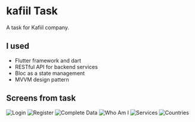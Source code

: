 # kafiil Task

A task for Kafiil company.

## I used

- Flutter framework and dart
- RESTful API for backend services
- Bloc as a state management
- MVVM design pattern

## Screens from task

![Login](https://github.com/khaledkhalifa74/kafiil_task/assets/96270919/6c97a3be-73d8-4b79-9173-12befa18d91c)
![Register](https://github.com/khaledkhalifa74/kafiil_task/assets/96270919/51ca2f00-9060-4e5b-aee3-9751c2649eb4)
![Complete Data](https://github.com/khaledkhalifa74/kafiil_task/assets/96270919/38039de0-185a-40e8-a4bb-763d6441beb5)
![Who Am I](https://github.com/khaledkhalifa74/kafiil_task/assets/96270919/e9de135a-d3a4-4f12-9788-d37ce379d896)
![Services](https://github.com/khaledkhalifa74/kafiil_task/assets/96270919/ab636964-1bc6-46bb-ac97-997e12c7ce73)
![Countries](https://github.com/khaledkhalifa74/kafiil_task/assets/96270919/eef407ab-2abf-4f70-9627-da6d4405b457)

